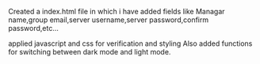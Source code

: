 Created a index.html file in which i have added fields like Managar name,group email,server username,server password,confirm password,etc...

applied javascript and css for verification and styling 
Also added functions for switching between dark mode and light mode.